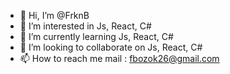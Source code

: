 - 👋 Hi, I’m @FrknB
- 👀 I’m interested in Js, React, C#
- 🌱 I’m currently learning Js, React, C#
- 💞️ I’m looking to collaborate on Js, React, C#
- 📫 How to reach me  mail : fbozok26@gmail.com

<!---
FrknB/FrknB is a ✨ special ✨ repository because its `README.md` (this file) appears on your GitHub profile.
You can click the Preview link to take a look at your changes.
--->
